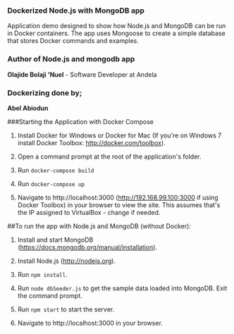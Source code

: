 ### Dockerized Node.js with MongoDB app

Application demo designed to show how Node.js and MongoDB can be run in Docker containers. 
The app uses Mongoose to create a simple database that stores Docker commands and examples. 


### Author of Node.js and mongodb app

**Olajide Bolaji 'Nuel** - Software Developer at Andela


### Dockerizing done by;

**Abel Abiodun**


###Starting the Application with Docker Compose

1. Install Docker for Windows or Docker for Mac (If you're on Windows 7 install Docker Toolbox: http://docker.com/toolbox).

2. Open a command prompt at the root of the application's folder.

3. Run `docker-compose build`

4. Run `docker-compose up`

5. Navigate to http://localhost:3000 (http://192.168.99.100:3000 if using Docker Toolbox) in your browser to view the site. This assumes that's the IP assigned to VirtualBox - change if needed.

##To run the app with Node.js and MongoDB (without Docker):

1. Install and start MongoDB (https://docs.mongodb.org/manual/installation).

2. Install Node.js (http://nodejs.org).

3. Run `npm install`.

4. Run `node dbSeeder.js` to get the sample data loaded into MongoDB. Exit the command prompt.

5. Run `npm start` to start the server.

6. Navigate to http://localhost:3000 in your browser.
